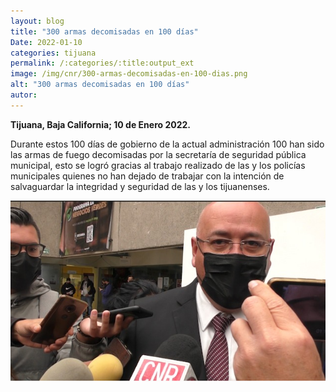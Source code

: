 ```yaml
---
layout: blog
title: "300 armas decomisadas en 100 días"
Date: 2022-01-10
categories: tijuana
permalink: /:categories/:title:output_ext
image: /img/cnr/300-armas-decomisadas-en-100-dias.png
alt: "300 armas decomisadas en 100 días"
autor:
---
```


**Tijuana, Baja California; 10 de Enero 2022.** 

Durante estos 100 días de gobierno de la actual administración 100 han sido las armas de fuego decomisadas por la secretaría de seguridad pública municipal, esto se logró gracias al trabajo realizado de las y los policías municipales quienes no han dejado de trabajar con la intención de salvaguardar la integridad y seguridad de las y los tijuanenses.


<div id="carouselExampleSlidesOnly" class="carousel slide" data-ride="carousel">
  <div class="carousel-inner">
    <div class="carousel-item active">
       <img class="d-block w-100" src="/img/cnr/300-armas-decomisadas-en-100-dias.png" loading="lazy"  alt="300 armas decomisadas en 100 días">
    </div>
  </div>
</div>